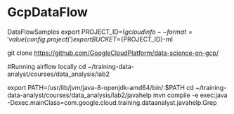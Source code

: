 # GcpDataFlow
DataFlowSamples
export PROJECT_ID=$(gcloud info --format='value(config.project)')
export BUCKET=${PROJECT_ID}-ml

git clone https://github.com/GoogleCloudPlatform/data-science-on-gcp/

#Running airflow locally
cd ~/training-data-analyst/courses/data_analysis/lab2

export PATH=/usr/lib/jvm/java-8-openjdk-amd64/bin/:$PATH
cd ~/training-data-analyst/courses/data_analysis/lab2/javahelp
mvn compile -e exec:java \
 -Dexec.mainClass=com.google.cloud.training.dataanalyst.javahelp.Grep
